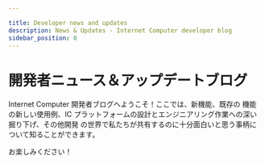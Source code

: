 ```yaml
---

title: Developer news and updates
description: News & Updates - Internet Computer developer blog
sidebar_position: 0
---
```

# 開発者ニュース＆アップデートブログ

Internet Computer 開発者ブログへようこそ！ここでは、新機能、既存の
機能の新しい使用例、IC プラットフォームの設計とエンジニアリング作業への深い掘り下げ、その他開発
の世界で私たちが共有するのに十分面白いと思う事柄について知ることができます。

お楽しみください！

<!---


# Developer news and updates blog

Welcome to the Internet Computer developer blog! Here, you'll find out about new features, new use cases for existing
features, deep dives into the design and engineering work that goes into the IC platform, and other things in the dev
world we find interesting enough to share.

Enjoy!
-->
